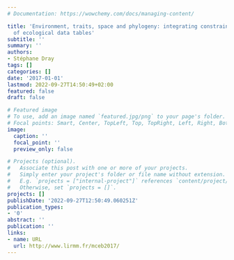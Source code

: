```yaml
---
# Documentation: https://wowchemy.com/docs/managing-content/

title: 'Environment, traits, space and phylogeny: integrating constraints in the analysis
  of ecological data tables'
subtitle: ''
summary: ''
authors:
- Stéphane Dray
tags: []
categories: []
date: '2017-01-01'
lastmod: 2022-09-27T14:50:49+02:00
featured: false
draft: false

# Featured image
# To use, add an image named `featured.jpg/png` to your page's folder.
# Focal points: Smart, Center, TopLeft, Top, TopRight, Left, Right, BottomLeft, Bottom, BottomRight.
image:
  caption: ''
  focal_point: ''
  preview_only: false

# Projects (optional).
#   Associate this post with one or more of your projects.
#   Simply enter your project's folder or file name without extension.
#   E.g. `projects = ["internal-project"]` references `content/project/deep-learning/index.md`.
#   Otherwise, set `projects = []`.
projects: []
publishDate: '2022-09-27T12:50:49.060251Z'
publication_types:
- '0'
abstract: ''
publication: ''
links:
- name: URL
  url: http://www.lirmm.fr/mceb2017/
---
```

